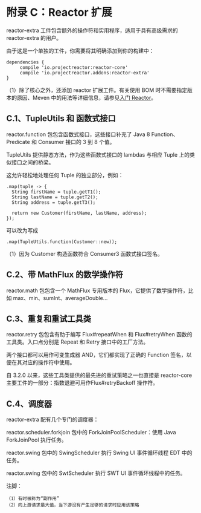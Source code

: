 # 附录 C：Reactor 扩展

reactor-extra 工件包含额外的操作符和实用程序，适用于具有高级需求的 reactor-extra 的用户。

由于这是一个单独的工件，你需要将其明确添加到你的构建中：
```
dependencies {
     compile 'io.projectreactor:reactor-core'
     compile 'io.projectreactor.addons:reactor-extra' 
}
```
（1）除了核心之外，还添加 reactor 扩展工件。有关使用 BOM 时不需要指定版本的原因、Meven 中的用法等详细信息，请参见[入门 Reactor](https://projectreactor.io/docs/core/3.2.11.RELEASE/reference/#getting)。

## C.1、TupleUtils 和 函数式接口

reactor.function 包包含函数式接口，这些接口补充了 Java 8 Function、Predicate 和 Consumer 接口的 3 到 8 个值。

TupleUtils 提供静态方法，作为这些函数式接口的 lambdas 与相应 Tuple 上的类似接口之间的桥梁。

这允许轻松地处理任何 Tuple 的独立部分，例如：
```
.map(tuple -> {
  String firstName = tuple.getT1();
  String lastName = tuple.getT2();
  String address = tuple.getT3();

  return new Customer(firstName, lastName, address);
});
```
可以改为写成
```
.map(TupleUtils.function(Customer::new)); 
```
（1）因为 Customer 构造函数符合 Consumer3 函数式接口签名。

## C.2、带 MathFlux 的数学操作符

reactor.math 包包含一个 MathFlux 专用版本的 Flux，它提供了数学操作符，比如 max、min、sumInt、averageDouble...

## C.3、重复和重试工具类

reactor.retry 包包含有助于编写 Flux#repeatWhen 和 Flux#retryWhen 函数的工具类。入口点分别是 Repeat 和 Retry 接口中的工厂方法。

两个接口都可以用作可变生成器 AND，它们都实现了正确的 Function 签名，以便在其对应的操作符中使用。

自 3.2.0 以来，这些工具类提供的最先进的重试策略之一也直接是 reactor-core 主要工件的一部分：指数退避可用作Flux#retryBackoff 操作符。

## C.4、调度器

reactor-extra 配有几个专门的调度器：

reactor.scheduler.forkjoin 包中的 ForkJoinPoolScheduler：使用 Java ForkJoinPool 执行任务。

reactor.swing 包中的 SwingScheduler 执行 Swing UI 事件循环线程 EDT 中的任务。

reactor.swing 包中的 SwtScheduler 执行 SWT UI 事件循环线程中的任务。

注脚：

    （1）有时被称为“副作用”
    （2）向上游请求最大值，当下游没有产生足够的请求时应用该策略